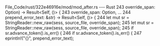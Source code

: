 File_Code/rust/322e46916e/mod/mod_after.rs --- Rust
243                            override_span: Option<Span>) -> Result<Self, ()> {                                                                            243                            override_span: Option<Span>,
...                                                                                                                                                          244                            prepend_error_text: &str) -> Result<Self, ()> {
244         let mut sr = StringReader::new_raw(sess, source_file, override_span);                                                                            245         let mut sr = StringReader::new_raw(sess, source_file, override_span);
245         if sr.advance_token().is_err() {                                                                                                                 246         if sr.advance_token().is_err() {
                                                                                                                                                             247             eprintln!("{}", prepend_error_text);

